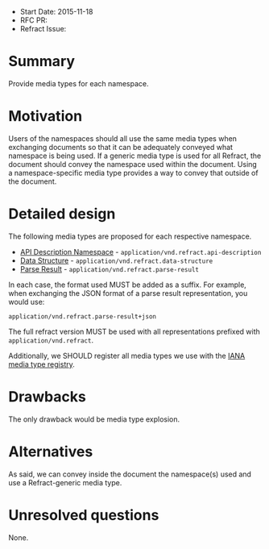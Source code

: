 - Start Date: 2015-11-18
- RFC PR:
- Refract Issue:

# Summary

Provide media types for each namespace.

# Motivation

Users of the namespaces should all use the same media types when exchanging documents so that it can be adequately conveyed what namespace is being used. If a generic media type is used for all Refract, the document should convey the namespace used within the document. Using a namespace-specific media type provides a way to convey that outside of the document.

# Detailed design

The following media types are proposed for each respective namespace.

- [API Description Namespace](https://github.com/refractproject/refract-spec/blob/master/namespaces/api-description-namespace.md) - `application/vnd.refract.api-description`
- [Data Structure](https://github.com/refractproject/refract-spec/blob/master/namespaces/data-structure-namespace.md) - `application/vnd.refract.data-structure`
- [Parse Result](https://github.com/refractproject/refract-spec/blob/master/namespaces/parse-result-namespace.md) - `application/vnd.refract.parse-result`

In each case, the format used MUST be added as a suffix. For example, when exchanging the JSON format of a parse result representation, you would use:

```
application/vnd.refract.parse-result+json
```

The full refract version MUST be used with all representations prefixed with `application/vnd.refract`.

Additionally, we SHOULD register all media types we use with the [IANA media type registry](http://www.iana.org/assignments/media-types/media-types.xhtml).

# Drawbacks

The only drawback would be media type explosion.

# Alternatives

As said, we can convey inside the document the namespace(s) used and use a Refract-generic media type.

# Unresolved questions

None.
